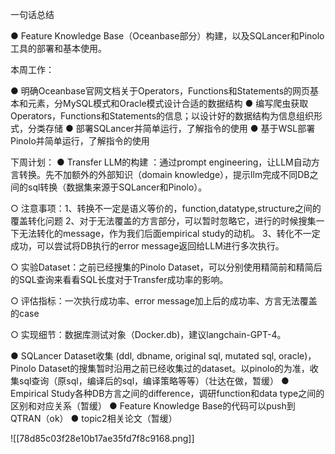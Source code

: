 一句话总结

● Feature Knowledge Base（Oceanbase部分）构建，以及SQLancer和Pinolo工具的部署和基本使用。

本周工作：

● 明确Oceanbase官网文档关于Operators，Functions和Statements的网页基本和元素，分MySQL模式和Oracle模式设计合适的数据结构
● 编写爬虫获取Operators，Functions和Statements的信息；以设计好的数据结构为信息组织形式，分类存储
● 部署SQLancer并简单运行，了解指令的使用
● 基于WSL部署Pinolo并简单运行，了解指令的使用




下周计划：
● Transfer LLM的构建 ：通过prompt engineering，让LLM自动方言转换。先不加额外的外部知识（domain knowledge），提示llm完成不同DB之间的sql转换（数据集来源于SQLancer和Pinolo）。

○ 注意事项：1、转换不一定是语义等价的，function,datatype,structure之间的覆盖转化问题 2、对于无法覆盖的方言部分，可以暂时忽略它，进行的时候搜集一下无法转化的message，作为我们后面empirical study的动机。 3、转化不一定成功，可以尝试将DB执行的error message返回给LLM进行多次执行。

○ 实验Dataset：之前已经搜集的Pinolo Dataset，可以分别使用精简前和精简后的SQL查询来看看SQL长度对于Transfer成功率的影响。

○ 评估指标：一次执行成功率、error message加上后的成功率、方言无法覆盖的case

○ 实现细节：数据库测试对象（Docker.db)，建议langchain-GPT-4。

● SQLancer Dataset收集 (ddl, dbname, original sql, mutated sql, oracle)， Pinolo Dataset的搜集暂时沿用之前已经收集过的dataset。以pinolo的为准，收集sql查询（原sql，编译后的sql，编译策略等等）（壮达在做，暂缓）
● Empirical Study各种DB方言之间的difference，调研function和data type之间的区别和对应关系（暂缓）
● Feature Knowledge Base的代码可以push到QTRAN（ok）
● topic2相关论文（暂缓）



![[78d85c03f28e10b17ae35fd7f8c9168.png]]

